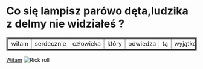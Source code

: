 
<html lang="en">
<head>
    <meta author name="Bartosz Chmielewski">
    <meta charset="UTF-8">
    <meta name="viewport" content="width=device-width, initial-scale=1.0">
    <title>Tworzenie tabeli</title>
<script>
alert("Witam")
</script>
</head>
<body>
    <h1>Co się lampisz parówo dęta,ludzika z delmy nie widziałeś ?</h1>
    <table border="4">
<tr>
<td>witam</td>
<td>serdecznie</td>
<td>człowieka</td>
    <td>który</td>
    <td>odwiedza</td>
    <td>tą</td>
    <td>wyjątkowo</td>
    <td>dziwną</td>
    <td>stronę</td>
</tr>
   </table>
    <a href="https://allegro.pl/?utm_medium=afiliacja&utm_source=ctr_b&utm_campaign=175a056e-0be3-4e51-951f-46fc2d064de8&tag=gx-pl-allegro-allegro-sd-def" target="_blank">Witam</a>
    <img src="https://i.scdn.co/image/ab67616d0000b273e27ec71c111b88de91a51600.jpg" alt="Rick roll">
</body>
</html>
